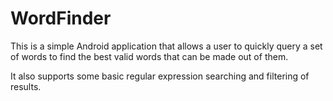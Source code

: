 WordFinder
==========

This is a simple Android application that allows a user to quickly query a set of words to find the best valid words that can be made out of them.

It also supports some basic regular expression searching and filtering of results.
